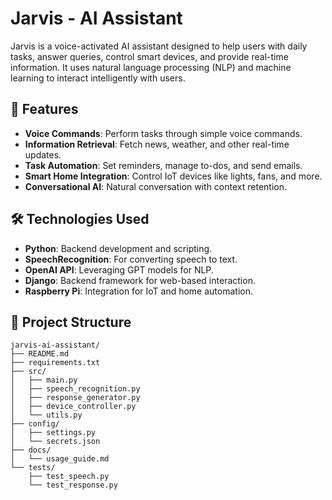 # Jarvis - AI Assistant

Jarvis is a voice-activated AI assistant designed to help users with daily tasks, answer queries, control smart devices, and provide real-time information. It uses natural language processing (NLP) and machine learning to interact intelligently with users.

## 🚀 Features
- **Voice Commands**: Perform tasks through simple voice commands.
- **Information Retrieval**: Fetch news, weather, and other real-time updates.
- **Task Automation**: Set reminders, manage to-dos, and send emails.
- **Smart Home Integration**: Control IoT devices like lights, fans, and more.
- **Conversational AI**: Natural conversation with context retention.

## 🛠️ Technologies Used
- **Python**: Backend development and scripting.
- **SpeechRecognition**: For converting speech to text.
- **OpenAI API**: Leveraging GPT models for NLP.
- **Django**: Backend framework for web-based interaction.
- **Raspberry Pi**: Integration for IoT and home automation.

## 📂 Project Structure
```plaintext
jarvis-ai-assistant/
├── README.md
├── requirements.txt
├── src/
│   ├── main.py
│   ├── speech_recognition.py
│   ├── response_generator.py
│   ├── device_controller.py
│   └── utils.py
├── config/
│   ├── settings.py
│   └── secrets.json
├── docs/
│   └── usage_guide.md
└── tests/
    ├── test_speech.py
    └── test_response.py
